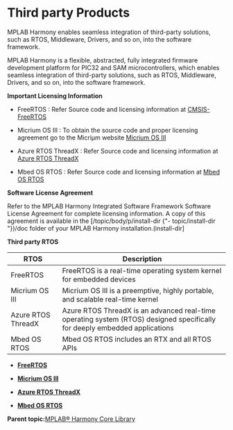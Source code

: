 # Third party Products

MPLAB Harmony enables seamless integration of third-party solutions, such as RTOS, Middleware, Drivers, and so on, into the software framework.

MPLAB Harmony is a flexible, abstracted, fully integrated firmware development platform for PIC32 and SAM microcontrollers, which enables seamless integration of third-party solutions, such as RTOS, Middleware, Drivers, and so on, into the software framework.

**Important Licensing Information**

-   FreeRTOS : Refer Source code and licensing information at [CMSIS-FreeRTOS](https://github.com/ARM-software/CMSIS-FreeRTOS)

-   Micrium OS III : To obtain the source code and proper licensing agreement go to the Micriµm website [Micrium OS III](https://www.silabs.com/developers/micrium)

-   Azure RTOS ThreadX : Refer Source code and licensing information at [Azure RTOS ThreadX](https://github.com/azure-rtos/threadx)

-   Mbed OS RTOS : Refer Source code and licensing information at [Mbed OS RTOS](https://github.com/ARMmbed/mbed-os)


**Software License Agreement**

Refer to the MPLAB Harmony Integrated Software Framework Software License Agreement for complete licensing information. A copy of this agreement is available in the \[/topic/body/p/install-dir \{"- topic/install-dir "\}\)/doc folder of your MPLAB Harmony installation.\(install-dir\]

**Third party RTOS**

|RTOS|Description|
|----|-----------|
|FreeRTOS|FreeRTOS is a real-time operating system kernel for embedded devices|
|Micrium OS III|Micrium OS III is a preemptive, highly portable, and scalable real-time kernel|
|Azure RTOS ThreadX|Azure RTOS ThreadX is an advanced real-time operating system \(RTOS\) designed specifically for deeply embedded applications|
|Mbed OS RTOS|Mbed OS RTOS includes an RTX and all RTOS APIs|

-   **[FreeRTOS](GUID-60D60732-08A7-4E99-97BB-FEF4A339F8F6.md)**  

-   **[Micrium OS III](GUID-AADCF888-80C7-4848-AE21-5D37C9738F12.md)**  

-   **[Azure RTOS ThreadX](GUID-2AD6AC66-AB70-4E20-B1EF-00555DCC0F66.md)**  

-   **[Mbed OS RTOS](GUID-78DA8A5A-9D66-4746-9FB9-E5625A0C5F14.md)**  


**Parent topic:**[MPLAB® Harmony Core Library](GUID-C04D97AB-D6E0-4CF5-9A80-CA64E36B6199.md)

